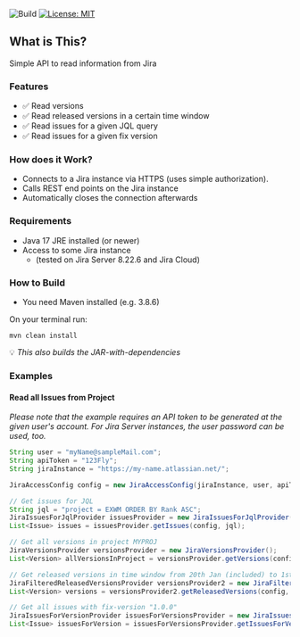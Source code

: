 ![Build](https://github.com/ingomohr/simple-jira-api/actions/workflows/mvn-build-main.yml/badge.svg?branch=main)
[![License: MIT](https://img.shields.io/badge/License-MIT-yellow.svg)](https://opensource.org/licenses/MIT)
## What is This?
Simple API to read information from Jira

### Features
- ✅ Read versions
- ✅ Read released versions in a certain time window
- ✅ Read issues for a given JQL query
- ✅ Read issues for a given fix version

### How does it Work?
* Connects to a Jira instance via HTTPS (uses simple authorization).
* Calls REST end points on the Jira instance
* Automatically closes the connection afterwards

### Requirements
- Java 17 JRE installed (or newer)
- Access to some Jira instance
  - (tested on Jira Server 8.22.6 and Jira Cloud)

### How to Build
- You need Maven installed (e.g. 3.8.6)

On your terminal run:
```
mvn clean install
```
💡 _This also builds the JAR-with-dependencies_

### Examples
#### Read all Issues from Project
_Please note that the example requires an API token to be generated at the given user's account. For Jira Server instances, the user password can be used, too._

```Java
String user = "myName@sampleMail.com";
String apiToken = "123Fly";
String jiraInstance = "https://my-name.atlassian.net/";

JiraAccessConfig config = new JiraAccessConfig(jiraInstance, user, apiToken);

// Get issues for JQL
String jql = "project = EXWM ORDER BY Rank ASC";
JiraIssuesForJqlProvider issuesProvider = new JiraIssuesForJqlProvider();
List<Issue> issues = issuesProvider.getIssues(config, jql);

// Get all versions in project MYPROJ
JiraVersionsProvider versionsProvider = new JiraVersionsProvider();
List<Version> allVersionsInProject = versionsProvider.getVersions(config, "MYPROJ");

// Get released versions in time window from 20th Jan (included) to 1st Feb (exluded)
JiraFilteredReleasedVersionsProvider versionsProvider2 = new JiraFilteredReleasedVersionsProvider();
List<Version> versions = versionsProvider2.getReleasedVersions(config, "2023-01-20", "2023-02-01", "MYPROJ");

// Get all issues with fix-version "1.0.0"
JiraIssuesForVersionProvider issuesForVersionsProvider = new JiraIssuesForVersionProvider();
List<Issue> issuesForVersion = issuesForVersionsProvider.getIssuesForVersion(config, "1.0.0");
```
